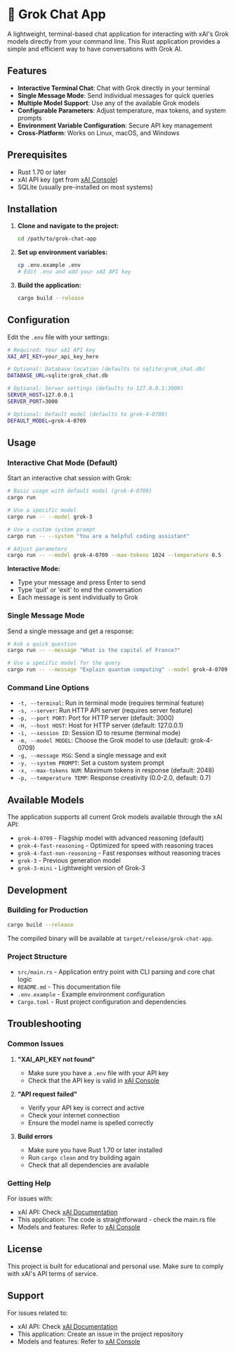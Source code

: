 # 🤖 Grok Chat App

A lightweight, terminal-based chat application for interacting with xAI's Grok models directly from your command line. This Rust application provides a simple and efficient way to have conversations with Grok AI.

## Features

- **Interactive Terminal Chat**: Chat with Grok directly in your terminal
- **Single Message Mode**: Send individual messages for quick queries
- **Multiple Model Support**: Use any of the available Grok models
- **Configurable Parameters**: Adjust temperature, max tokens, and system prompts
- **Environment Variable Configuration**: Secure API key management
- **Cross-Platform**: Works on Linux, macOS, and Windows

## Prerequisites

- Rust 1.70 or later
- xAI API key (get from [xAI Console](https://console.x.ai/team/default/api-keys))
- SQLite (usually pre-installed on most systems)

## Installation

1. **Clone and navigate to the project:**
   ```bash
   cd /path/to/grok-chat-app
   ```

2. **Set up environment variables:**
   ```bash
   cp .env.example .env
   # Edit .env and add your xAI API key
   ```

3. **Build the application:**
   ```bash
   cargo build --release
   ```

## Configuration

Edit the `.env` file with your settings:

```bash
# Required: Your xAI API key
XAI_API_KEY=your_api_key_here

# Optional: Database location (defaults to sqlite:grok_chat.db)
DATABASE_URL=sqlite:grok_chat.db

# Optional: Server settings (defaults to 127.0.0.1:3000)
SERVER_HOST=127.0.0.1
SERVER_PORT=3000

# Optional: Default model (defaults to grok-4-0709)
DEFAULT_MODEL=grok-4-0709
```

## Usage

### Interactive Chat Mode (Default)

Start an interactive chat session with Grok:

```bash
# Basic usage with default model (grok-4-0709)
cargo run

# Use a specific model
cargo run -- --model grok-3

# Use a custom system prompt
cargo run -- --system "You are a helpful coding assistant"

# Adjust parameters
cargo run -- --model grok-4-0709 --max-tokens 1024 --temperature 0.5
```

**Interactive Mode:**
- Type your message and press Enter to send
- Type 'quit' or 'exit' to end the conversation
- Each message is sent individually to Grok

### Single Message Mode

Send a single message and get a response:

```bash
# Ask a quick question
cargo run -- --message "What is the capital of France?"

# Use a specific model for the query
cargo run -- --message "Explain quantum computing" --model grok-4-0709
```

### Command Line Options

- `-t, --terminal`: Run in terminal mode (requires terminal feature)
- `-s, --server`: Run HTTP API server (requires server feature)
- `-p, --port PORT`: Port for HTTP server (default: 3000)
- `-H, --host HOST`: Host for HTTP server (default: 127.0.0.1)
- `-i, --session ID`: Session ID to resume (terminal mode)
- `-m, --model MODEL`: Choose the Grok model to use (default: grok-4-0709)
- `-g, --message MSG`: Send a single message and exit
- `-y, --system PROMPT`: Set a custom system prompt
- `-x, --max-tokens NUM`: Maximum tokens in response (default: 2048)
- `-p, --temperature TEMP`: Response creativity (0.0-2.0, default: 0.7)

## Available Models

The application supports all current Grok models available through the xAI API:

- `grok-4-0709` - Flagship model with advanced reasoning (default)
- `grok-4-fast-reasoning` - Optimized for speed with reasoning traces
- `grok-4-fast-non-reasoning` - Fast responses without reasoning traces
- `grok-3` - Previous generation model
- `grok-3-mini` - Lightweight version of Grok-3

## Development

### Building for Production

```bash
cargo build --release
```

The compiled binary will be available at `target/release/grok-chat-app`.

### Project Structure

- `src/main.rs` - Application entry point with CLI parsing and core chat logic
- `README.md` - This documentation file
- `.env.example` - Example environment configuration
- `Cargo.toml` - Rust project configuration and dependencies

## Troubleshooting

### Common Issues

1. **"XAI_API_KEY not found"**
   - Make sure you have a `.env` file with your API key
   - Check that the API key is valid in [xAI Console](https://console.x.ai)

2. **"API request failed"**
   - Verify your API key is correct and active
   - Check your internet connection
   - Ensure the model name is spelled correctly

3. **Build errors**
   - Make sure you have Rust 1.70 or later installed
   - Run `cargo clean` and try building again
   - Check that all dependencies are available

### Getting Help

For issues with:
- xAI API: Check [xAI Documentation](https://docs.x.ai)
- This application: The code is straightforward - check the main.rs file
- Models and features: Refer to [xAI Console](https://console.x.ai)

## License

This project is built for educational and personal use. Make sure to comply with xAI's API terms of service.

## Support

For issues related to:
- xAI API: Check [xAI Documentation](https://docs.x.ai)
- This application: Create an issue in the project repository
- Models and features: Refer to [xAI Console](https://console.x.ai)
